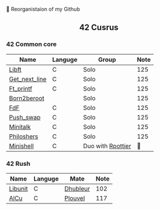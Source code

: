 :construction: Reorganistaion of my Github

## <p align='center'>42 Cusrus</p>

### 42 Common core

| Name                              | Languge | Group                         | Note           |
|-----------------------------------|---------|-------------------------------|----------------|
| [Libft][42-libft]                 | C       | Solo                          | 125            |
| [Get_next_line][42-get_next_line] | C       | Solo                          | 125            |
| [Ft_printf][42-ft_printf]         | C       | Solo                          | 125            |
| [Born2beroot][42-Born2beroot]     |         | Solo                          | 125            |
| [FdF][42-FdF]                     | C       | Solo                          | 125            |
| [Push_swap][42-push_swap]         | C       | Solo                          | 125            |
| [Minitalk][42-minitalk]           | C       | Solo                          | 125            |
| [Philoshers][42-Philoshers]       | C       | Solo                          | 125            |
| [Minishell][42-Minishell]         | C       | Duo with [Rpottier][Rpottier] | :construction: |

### 42 Rush

| Name                  | Languge | Mate                 | Note |
|-----------------------|---------|----------------------|------|
| [Libunit][42-libunit] | C       | [Dhubleur][Dhubleur] | 102  |
| [AlCu][42-AlCu]       | C       | [Plouvel][Plouvel]   | 117  |

<!-- Lien repo github --->

[42-libft]: https://github.com/Exio666/42-libft
[42-get_next_line]: https://github.com/Exio666/42-get_next_line
[42-ft_printf]: https://github.com/Exio666/42-ft_printf
[42-Born2beroot]: https://github.com/Exio666/42-Born2beroot
[42-FdF]: https://github.com/Exio666/42-FdF
[42-push_swap]: https://github.com/Exio666/42-push_swap
[42-minitalk]: https://github.com/Exio666/42-minitalk
[42-Philoshers]: https://github.com/Exio666/42-Philosophers
[42-libunit]: https://github.com/Exio666/42-libunit
[42-AlCu]: https://github.com/Exio666/42-AlCu
[42-Minishell]: https://github.com/Exio666/42-Minishell

<!-- Mate of project --->

[Plouvel]: https://github.com/noctuelles
[Dhubleur]: https://github.com/dams333
[Rpottier]: https://github.com/RodolphePottier
